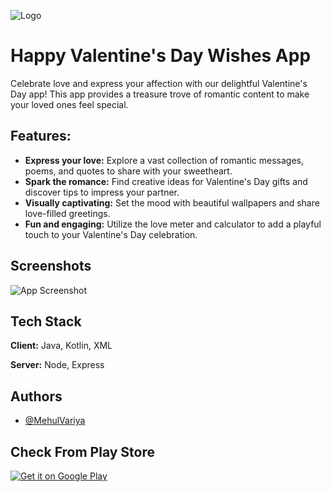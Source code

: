 
![Logo](https://radhavisioninfotech.com/Upload/happy_valentine_day_logo.png)


# Happy Valentine's Day Wishes App

Celebrate love and express your affection with our delightful Valentine's Day app! This app provides a treasure trove of romantic content to make your loved ones feel special.


## Features:
- __Express your love:__ Explore a vast collection of romantic messages, poems, and quotes to share with your sweetheart.
- __Spark the romance:__ Find creative ideas for Valentine's Day gifts and discover tips to impress your partner.
- __Visually captivating:__ Set the mood with beautiful wallpapers and share love-filled greetings.
- __Fun and engaging:__ Utilize the love meter and calculator to add a playful touch to your Valentine's Day celebration.

## Screenshots

![App Screenshot](https://radhavisioninfotech.com/Upload/happy-valentine-day-ss.png)


## Tech Stack

**Client:** Java, Kotlin, XML

**Server:** Node, Express

## Authors

- [@MehulVariya](https://github.com/MehulVariya)

## Check From Play Store
[![Get it on Google Play](https://media.lisk.com/init/google_store_912cd733ee.png?auto=compress,format&fit=max&w=96&q=80)](https://play.google.com/store/apps/details?id=com.ninesquaretech.valentineday)

